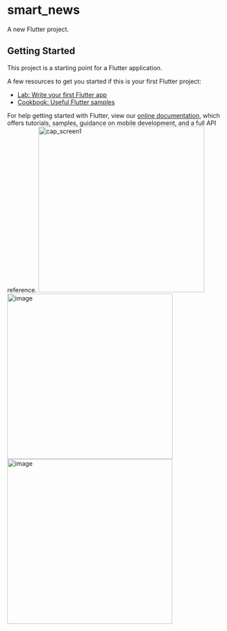 # smart_news

A new Flutter project.

## Getting Started

This project is a starting point for a Flutter application.

A few resources to get you started if this is your first Flutter project:

- [Lab: Write your first Flutter app](https://flutter.dev/docs/get-started/codelab)
- [Cookbook: Useful Flutter samples](https://flutter.dev/docs/cookbook)

For help getting started with Flutter, view our
[online documentation](https://flutter.dev/docs), which offers tutorials,
samples, guidance on mobile development, and a full API reference.
<img width="382" alt="cap_screen1" src="https://user-images.githubusercontent.com/45826964/221749044-985d3d3b-0818-4ff3-abab-712b463b7ebd.png">
<img width="381" alt="image" src="https://user-images.githubusercontent.com/45826964/221749175-8b012fc7-611f-4cd7-9d35-0161e9815ded.png">
<img width="380" alt="image" src="https://user-images.githubusercontent.com/45826964/221749230-da9b7250-3270-4ab8-b6a0-44103f66fa04.png">
